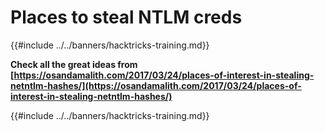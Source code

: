 # Places to steal NTLM creds

{{#include ../../banners/hacktricks-training.md}}

**Check all the great ideas from [https://osandamalith.com/2017/03/24/places-of-interest-in-stealing-netntlm-hashes/](https://osandamalith.com/2017/03/24/places-of-interest-in-stealing-netntlm-hashes/)**

{{#include ../../banners/hacktricks-training.md}}


